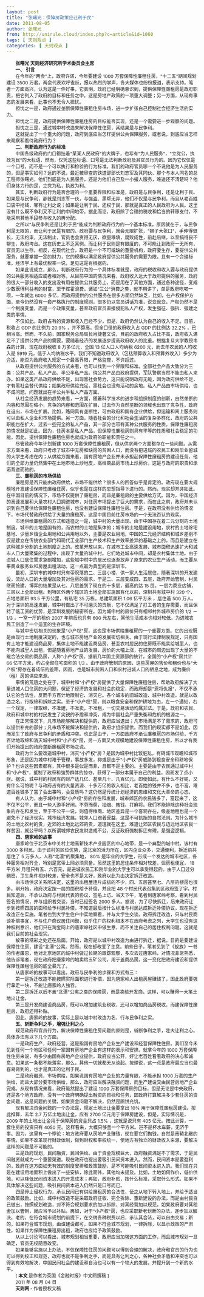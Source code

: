 ```yaml
---
layout: post
title: "张曙光：保障房政策应让利于民"
date: 2011-08-05
author: 张曙光
from: http://unirule.cloud/index.php?c=article&id=1060
tags: [ 天则观点 ]
categories: [ 天则观点 ]
---
```


<div class="article">
 <div class="body-text">
  <div style="text-indent:18.05pt;">
   <b>
    <span ;times="" new="" roman''="" style="font-size:9.0pt;Times New Roman">
     张曙光
    </span>
   </b>
   <b>
    <span style="font-size:9.0pt">
    </span>
   </b>
   <b>
    <span ;times="" new="" roman''="" style="font-size:9.0pt;Times New Roman">
     天则经济研究所学术委员会主席
    </span>
   </b>
  </div>
  <div style="text-indent:18.05pt;">
   <b>
   </b>
  </div>
  <div style="text-indent:18.05pt;">
   <b>
    <span ;times="" new="" roman''="" style="font-size:9.0pt;Times New Roman">
     一、
    </span>
   </b>
   <b>
    <span style="font-size:9.0pt">
    </span>
   </b>
   <b>
    <span ;times="" new="" roman''="" style="font-size:9.0pt;Times New Roman">
     引言
    </span>
   </b>
  </div>
  <div style="text-indent:18.05pt;">
   <b>
   </b>
  </div>
  <div style="text-indent:18.0pt;">
   <span ;times="" new="" roman''="" style="font-size:9.0pt;Times New Roman">
    在今年的"两会"上，政府许诺，今年要建设
   </span>
   <span style="font-size:9.0pt">
    1000
   </span>
   <span ;times="" new="" roman''="" style="font-size:9.0pt;Times New Roman">
    万套保障性廉租住房，"十二五"期间规划建设
   </span>
   <span style="font-size:9.0pt">
    3500
   </span>
   <span ;times="" new="" roman''="" style="font-size:9.0pt;Times New Roman">
    万套。两会代表欢呼雀跃，报以热烈的掌声，各大媒体也纷纷报道，表示支持。笔者一方面高兴，认为这是一件好事。它表明，政府已经明确意识到，提供保障性廉租房是政府职责，把它列入了政府的目标和任务之中。这是房地产政策的一项重大调整；另一方面，从现有事态的发展来看，此事也不无令人担忧。
   </span>
  </div>
  <div style="text-indent:18.05pt;">
   <b>
   </b>
  </div>
  <div style="text-indent:18.0pt;">
   <span ;times="" new="" roman''="" style="font-size:9.0pt;Times New Roman">
    担忧之一是，政府通过垄断保障性廉租住房市场，进一步扩张自己控制社会经济生活的实力。
   </span>
  </div>
  <div style="text-indent:18.05pt;">
   <b>
   </b>
  </div>
  <div style="text-indent:18.0pt;">
   <span ;times="" new="" roman''="" style="font-size:9.0pt;Times New Roman">
    担忧之二是，政府提供保障性廉租住房的目标能否实现，还是一个需要进一步观察的问题。
   </span>
  </div>
  <div style="text-indent:18.05pt;">
   <b>
   </b>
  </div>
  <div style="text-indent:18.0pt;">
   <span ;times="" new="" roman''="" style="font-size:9.0pt;Times New Roman">
    担忧之三是，通过城中村改造来解决保障性住房，其结果是与民争利。
   </span>
  </div>
  <div style="text-indent:18.05pt;">
   <b>
   </b>
  </div>
  <div style="text-indent:18.0pt;">
   <span ;times="" new="" roman''="" style="font-size:9.0pt;Times New Roman">
    这就提出了一个重大的问题，政府到底应当怎样提供公共保障服务，或者说，到底应当怎样来观察和看待政府行为？
   </span>
  </div>
  <div style="text-indent:18.05pt;">
   <b>
   </b>
  </div>
  <div style="text-indent:18.05pt;">
   <b>
    <span ;times="" new="" roman''="" style="font-size:9.0pt;Times New Roman">
     二、判断政府行为的标准
    </span>
   </b>
  </div>
  <div style="text-indent:18.05pt;">
   <b>
   </b>
  </div>
  <div style="text-indent:18.0pt;">
   <span ;times="" new="" roman''="" style="font-size:9.0pt;Times New Roman">
    中国各级政府的门口都挂着"某某人民政府"的大牌子，也写有"为人民服务"，"立党公，执政为民"的大标语，然而，仅凭这些标语、口号是无法判断政府及其官员行为的。因为它仅仅是一个口号，而不是一个可以执行和检验的行为标准。我们的政府官员哪一个不说他是为人民服务的，但是事实如何？远的不说，最近被审查的铁道部部长刘志军及其同伙、那个与本人同名的总工程师张曙光，他们到底是为人民服务，还是为他们自己及一小撮人服务，难道还不清楚吗？他们身体力行的是，立党为私，执政为利。
   </span>
  </div>
  <div style="text-indent:18.05pt;">
   <b>
   </b>
  </div>
  <div style="text-indent:18.0pt;">
   <span ;times="" new="" roman''="" style="font-size:9.0pt;Times New Roman">
    其实，判断政府行为是否合理的一个重要界限和标准是，政府是与民争利，还是让利于民。如果是与民争利，那就是刘志军一伙，与强盗、黑帮无异，他们不仅是与民争利，而且从老百姓口袋中抢钱，哪有让利之说；如果是让利于民，还权于民，那就是真正的人民政府为人民。这里没有什么既不争利又不让利的中间地带。据此而论，政府除了合理的税收和恰当的转移支付，不能采用其他手段参与收入的再分配。
   </span>
  </div>
  <div style="text-indent:18.05pt;">
   <b>
   </b>
  </div>
  <div style="text-indent:18.0pt;">
   <span ;times="" new="" roman''="" style="font-size:9.0pt;Times New Roman">
    之所以"与民争利还是让利于民"能成为判断政府行为的一个基本标准，原因就在于，与民争利是无限的，而让利于民是有限的。政府要与民争利，就会无限扩张，"狮子大张口"，手伸得很长，无法约束，无法制止，官员也会贪得无厌，欲壑难填，腐败成性，前赴后继，以至搞得民不聊生，政府垮台。这在历史上不乏其例。而让利于民则是有限度的，不可能让到政府一无所有，官员无以生存。相反，在现代社会，政府是一个不可或缺的重要机构，政府要生存，要提供公共服务，就要掌握一定的财力，它的规模以满足政府提供公共服务的需要为限，且有一个合理标准，经济学上有最优税率一说。足见这是有根据的。
   </span>
  </div>
  <div style="text-indent:18.05pt;">
   <b>
   </b>
  </div>
  <div style="text-indent:18.0pt;">
   <span ;times="" new="" roman''="" style="font-size:9.0pt;Times New Roman">
    如果此说成立，那么，判断政府行为的一个具体标准就是，政府的税收和收入要与政府提供的公共服务相适应或者相对等。从目前中国的情况来看，政府收入远大于政府提供的服务，政府的很大一部分收入的支出没有用在提供公共服务上，而是用在了其他方面，通过各种途径，变成少数既得利益者的财富，至于挥霍浪费，诸如"三公"消费之类，就不用讲了，单是政府吃喝一项，一年就达
   </span>
   <span style="font-size:9.0pt">
    6000
   </span>
   <span ;times="" new="" roman''="" style="font-size:9.0pt;Times New Roman">
    多亿，而政府提供的公共服务在很多方面仍然缺乏，比如，在产权保护方面，至今仍然没有一套严格执行的制度规则，很多仍以官员讲话为准，说变就变，产权仍然不是一个制度变量，而是一个政策变量，甚至政府官员直接侵犯私人产权，发生强征、强拆、强建之类的事情。
   </span>
  </div>
  <div style="text-indent:18.05pt;">
   <b>
   </b>
  </div>
  <div style="text-indent:18.0pt;">
   <span ;times="" new="" roman''="" style="font-size:9.0pt;Times New Roman">
    不仅如此。政府占有的资源和收入已经不少，但是，政府仍然认为自己的收入不足。目前，税收占
   </span>
   <span style="font-size:9.0pt">
    GDP
   </span>
   <span ;times="" new="" roman''="" style="font-size:9.0pt;Times New Roman">
    的比例为
   </span>
   <span style="font-size:9.0pt">
    20.9%
   </span>
   <span ;times="" new="" roman''="" style="font-size:9.0pt;Times New Roman">
    ，并不算高，但全口径的政府收入占
   </span>
   <span style="font-size:9.0pt">
    GDP
   </span>
   <span ;times="" new="" roman''="" style="font-size:9.0pt;Times New Roman">
    的比例达
   </span>
   <span style="font-size:9.0pt">
    32.2%
   </span>
   <span ;times="" new="" roman''="" style="font-size:9.0pt;Times New Roman">
    ，已相当高。然而，不久前，国家税务总局局长肖捷著文说，目前的政府收入占比不高，政府收入满足不了提供公共产品的需要，要随着经济的发展逐步提高政府收入的比重。根据复旦大学教授韦森的计算，现在政府税收
   </span>
   <span style="font-size:9.0pt">
    8
   </span>
   <span ;times="" new="" roman''="" style="font-size:9.0pt;Times New Roman">
    万多亿元，全国
   </span>
   <span style="font-size:9.0pt">
    13
   </span>
   <span ;times="" new="" roman''="" style="font-size:9.0pt;Times New Roman">
    亿人口人均纳税
   </span>
   <span style="font-size:9.0pt">
    6200
   </span>
   <span ;times="" new="" roman''="" style="font-size:9.0pt;Times New Roman">
    元，而去年农民的人均收入是
   </span>
   <span style="font-size:9.0pt">
    5919
   </span>
   <span ;times="" new="" roman''="" style="font-size:9.0pt;Times New Roman">
    元，低于人均纳税水平。我们不知道政府收入（包括预算收入和预算外收入）多少为合适，能否为政府收入规定一个最高界限，严格监督，不许超过。
   </span>
  </div>
  <div style="text-indent:18.05pt;">
   <b>
   </b>
  </div>
  <div style="text-indent:18.0pt;">
   <span ;times="" new="" roman''="" style="font-size:9.0pt;Times New Roman">
    从政府提供公共服务的方式来看，也可以找到一个界限和标准。全部社会产品大致分为三类：公共产品、私人产品、半公半私产品。纯公共产品由政府提供，军队警察当然不能由私人来办。如果这类产品政府供给不足，出现黑社会势力，这只能说明政府无能，因为政府供给不足，才有黑社会替代供给；如果政府供给充足，黑社会也没有活动的余地。私人产品由市场供给，也不成问题。问题就出在半公共半私人产品方面。
   </span>
  </div>
  <div style="text-indent:18.05pt;">
   <b>
   </b>
  </div>
  <div style="text-indent:18.0pt;">
   <span ;times="" new="" roman''="" style="font-size:9.0pt;Times New Roman">
    从社会经济发展的趋势来看，一方面，随着科学技术的进步和组织制度的创新，自然垄断的内容和范围在缩小，竞争的内容和范围在扩展，过去作为自然垄断的领域也出现了竞争性，政府在退出，市场在扩展。比如，路网具有垄断性，可由政府和国有企业供给，但运输和网上服务则可以由私人企业和市场提供。另一方面，随着社会的分化和社会生活的复杂多样化，政府的公共职能也在扩大，过去一些完全的私人产品，其一部分也带有某种公共服务的性质。保障性廉租房的情况就是如此。因为，住房本是私人产品，但保障性廉租房则具有平等的性质和社会稳定的功能，因此，提供保障性廉租住房也就成为政府的职能和责任之一。
   </span>
  </div>
  <div style="text-indent:18.05pt;">
   <b>
   </b>
  </div>
  <div style="text-indent:18.0pt;">
   <span ;times="" new="" roman''="" style="font-size:9.0pt;Times New Roman">
    尽管政府今年计划新建
   </span>
   <span style="font-size:9.0pt">
    1000
   </span>
   <span ;times="" new="" roman''="" style="font-size:9.0pt;Times New Roman">
    万套保障性廉租房，但从供求两个方面都存在一些问题。从需求方面来看，政府只考虑了城市中无房和缺房的贫困人口，而没有把进城的农民工和刚毕业留城的大学生考虑在内；从供给方面来看，国有房地产企业并未承担起保障性廉租房的建设任务，他们的全部力量仍然集中在土地市场上炒地皮，高档商品房市场上炒房价。这是与政府的职责和承诺背道而驰的。
   </span>
  </div>
  <div style="text-indent:18.05pt;">
   <b>
   </b>
  </div>
  <div style="text-indent:18.05pt;">
   <b>
    <span ;times="" new="" roman''="" style="font-size:9.0pt;Times New Roman">
     三、廉租房的市场供给
    </span>
   </b>
  </div>
  <div style="text-indent:18.05pt;">
   <b>
   </b>
  </div>
  <div style="text-indent:18.0pt;">
   <span ;times="" new="" roman''="" style="font-size:9.0pt;Times New Roman">
    廉租房是否只能由政府供给，市场不能供给？很多人的回答似乎是肯定的。政府现在要大规模地开发建设保障性廉租住房，似乎也是在这样的思想指导下进行的。然而，现实却并非如此。在中国目前的情况下，市场不仅提供了廉租房，而且是廉租房的主要供给方式。因为，中国经济的高速发展和大量农村人口拥进城市，对住房市场提出了巨大的需求，而在此之前，政府并未认识到自己要供给保障性廉租住房，也没有建设保障性廉租住房。于是，在政府没有供给的情况下，市场代替政府供给了大量的廉租房。这是中国目前住房市场的一个无法否认的现实。
   </span>
  </div>
  <div style="text-indent:18.05pt;">
   <b>
   </b>
  </div>
  <div style="text-indent:18.0pt;">
   <span ;times="" new="" roman''="" style="font-size:9.0pt;Times New Roman">
    市场供给廉租房的方式和途径之一是，城中村的大量出现。由于中国存在着二元分割的土地制度，城市的土地是国有的，而农村的土地是集体的；城市的土地是建设用地，农村的土地除宅基地、少量乡镇企业用地和公共用地以外，主要是农业用地。中国的二元经济结构和城乡差别不仅是建立在传统农业部门和现代工业部门生产技术和生产效率差异的基础之上的，而且是建立在这种城乡分割的土地制度之上的。改革开放以来，在城市工业高速发展、城市面积迅速扩大和城市人口大量聚集的过程中，出现了大量的城中村。它们地处城市中间，却是农村集体土地。由于进城人口居住需求急剧增加，这些城中村中的居民也逐渐放弃了原来的农业生产活动，而主要从事商业服务业和房屋出租活动。这一点最为典型的是深圳市。
   </span>
  </div>
  <div style="text-indent:18.05pt;">
   <b>
   </b>
  </div>
  <div style="text-indent:18.0pt;">
   <span ;times="" new="" roman''="" style="font-size:9.0pt;Times New Roman">
    最初，深圳市的城中村只有带院落的二、三层小楼，供一家人生活居住，随着深圳的开发建设，流动人口的大量增加及其对住房的需求，于是二、三层变成四、五层，政府开始管制，村民继而抢建，博弈的结果是从七、八层盖到了现在的十多层，最高的达
   </span>
   <span style="font-size:9.0pt">
    15
   </span>
   <span ;times="" new="" roman''="" style="font-size:9.0pt;Times New Roman">
    层。一层为商业店铺，三层以上全部出租。到特区外两个辖区的土地全部实施国有化以前，深圳共有城中村
   </span>
   <span style="font-size:9.0pt">
    320
   </span>
   <span ;times="" new="" roman''="" style="font-size:9.0pt;Times New Roman">
    个，占地总面积
   </span>
   <span style="font-size:9.0pt">
    93.5
   </span>
   <span ;times="" new="" roman''="" style="font-size:9.0pt;Times New Roman">
    平方公里，有私宅
   </span>
   <span style="font-size:9.0pt">
    35
   </span>
   <span ;times="" new="" roman''="" style="font-size:9.0pt;Times New Roman">
    万栋，总建筑面积
   </span>
   <span style="font-size:9.0pt">
    1.06
    <span ;times="" new="" roman''="" style="Times New Roman">
     亿平方米
    </span>
    <span ;times="" new="" roman''="" style="Times New Roman">
     ，居住着
    </span>
    500
   </span>
   <span ;times="" new="" roman''="" style="font-size:9.0pt;Times New Roman">
    万人。对于深圳的高速发展，城中村做出了不可磨灭的贡献，它不仅满足了打工者的生存需要，而且保持了低工资的优势，是深圳发展的秘密所在。因为城中村的房价只有相邻村外城市房价的
   </span>
   <span style="font-size:9.0pt">
    1/2
   </span>
   <span ;times="" new="" roman''="" style="font-size:9.0pt;Times New Roman">
    －
   </span>
   <span style="font-size:9.0pt">
    1/3
   </span>
   <span ;times="" new="" roman''="" style="font-size:9.0pt;Times New Roman">
    ，一室一厅的租价
   </span>
   <span style="font-size:9.0pt">
    2007
   </span>
   <span ;times="" new="" roman''="" style="font-size:9.0pt;Times New Roman">
    年前后也只有
   </span>
   <span style="font-size:9.0pt">
    600
   </span>
   <span ;times="" new="" roman''="" style="font-size:9.0pt;Times New Roman">
    元左右，其他生活成本也相对较低，为进城农民工创造了一个适宜的生存环境。
   </span>
  </div>
  <div style="text-indent:18.05pt;">
   <b>
   </b>
  </div>
  <div style="text-indent:18.0pt;">
   <span ;times="" new="" roman''="" style="font-size:9.0pt;Times New Roman">
    与城中密切相关的现象是"小产权"房，这也是市场供给廉租房的一个重要方面。它的出现既是由现行土地制度决定的，也与城市房地产业的发展密切相关。由于现行法律制度规定，只有国有土地才能建设商品房，集体土地不能建设商品房，甚至农村居民的住房既不能卖给城里人，也不能向城里人出租，但是随着房地产业的发展，房价的大幅上涨，在城市的周边出现了大量的不能合法交易的商品房，人称"小产权"房。据前几年国土资源部的统计，全国的"小产权"房共计
   </span>
   <span style="font-size:9.0pt">
    66
   </span>
   <span ;times="" new="" roman''="" style="font-size:9.0pt;Times New Roman">
    亿平方米，约占全部住宅面积的
   </span>
   <span style="font-size:9.0pt">
    1/3
   </span>
   <span ;times="" new="" roman''="" style="font-size:9.0pt;Times New Roman">
    。由于政府管制的原因，这些房屋的售价和租价也与"大产权"房存在着成倍的差距。因而，也是城市贫困人口和农村进城人口的栖息之地，成为廉价（租）房的供应来源。
   </span>
  </div>
  <div style="text-indent:18.05pt;">
   <b>
   </b>
  </div>
  <div style="text-indent:18.0pt;">
   <span ;times="" new="" roman''="" style="font-size:9.0pt;Times New Roman">
    事情的荒唐之处在于，城中村和"小产权"房提供了大量保障性廉租住房，帮助政府解决了大量进城人口住房的大问题，保证了经济的发展和社会的稳定，而政府却是"恩将仇报"，不仅不承认它的合法性，反而千方百计地限制它、消灭它。各个城市的旧城改造、城中村改造，就是以改造之名，行取缔和拆除之实。至于"小产权"房，则以粮食安全和保护耕地为由，左一个通知，右一个规定，一律取缔，不准建，不准卖，不准租，一切交易活动均属非法。于是，政府和农民、政府和城中村的村民发生了尖锐的矛盾和冲突，成为中国社会严重失衡和危机的根源之一。
   </span>
  </div>
  <div style="text-indent:18.05pt;">
   <b>
   </b>
  </div>
  <div style="text-indent:18.0pt;">
   <span ;times="" new="" roman''="" style="font-size:9.0pt;Times New Roman">
    在正常情况下，凡市场能够解决和提供的，政府应当退出；凡市场满足不了需求的，政府可以提供补充的部分；凡市场不能解决和提供的，政府才组织提供。而我们的现实却不是如此，因而发生了政府与民争利的矛盾和冲突。也正是由于，一方面政府不承认廉租房的市场供给，千方百计地取缔和消灭城中村和"小产权"房，另一方面又大规模地建设保障性廉租住房，所以才有我们开始提出的政府垄断廉租房市场之说。
   </span>
  </div>
  <div style="text-indent:18.05pt;">
   <b>
   </b>
  </div>
  <div style="text-indent:18.0pt;">
   <span ;times="" new="" roman''="" style="font-size:9.0pt;Times New Roman">
    政府为什么要改造城中村，消灭"小产权"房？是因为城中村比较脏乱，有碍城市观瞻和城市形象，还是因为城中村难于管理，事故多发，抑或是由于"小产权"房威胁到粮食安全和耕地保护？也许这些因素都有，其中很多是似是而非，且都不是主要的。主要是由于农民通过城中村和"小产权"，抵制了政府和强势群体的掠夺，获得了一部分本属于自己的利益，因而发了点小财。据说，城中村的村民有的财产达几亿、甚至几十、几百亿元。即使如此，有什么不好呢，又有什么可怕呢？与政府占有的大量资源、十多万亿的收入相比，老百姓的钱并不多，也不富，难道百姓钱多了富了会出事吗，会变质吗？这仍然是传统计划经济的思维和文化大革命的心态。
   </span>
  </div>
  <div style="text-indent:18.05pt;">
   <b>
   </b>
  </div>
  <div style="text-indent:18.0pt;">
   <span ;times="" new="" roman''="" style="font-size:9.0pt;Times New Roman">
    有人认为，由于城中村和"小产权"房的存在和发展，城市郊区的农民钱多了，富起来了，这不仅不公平，而且一些人游手好闲，不劳而获，抽烟、赌钱、打麻将。我们不能排除这种社会现象的存在和发生，至于不公平一说，则值得榷商。地区差异是一个客观存在，级差地租也是一个避免不了经济现实。城市经济发展，城郊人口跟着受益，这是不可抗拒的自然法则。为什么城市的土地比农村的贵，近郊的土地比远郊的贵，道理就在这里。难道让郊区农民与边远地区农民一样贫困，就公平吗？以所谓城郊农民发财造成不公，反证政府强制拆迁有理，是强盗逻辑。
   </span>
  </div>
  <div style="text-indent:18.05pt;">
   <b>
   </b>
  </div>
  <div style="text-indent:18.05pt;">
   <b>
    <span ;times="" new="" roman''="" style="font-size:9.0pt;Times New Roman">
     四、唐家岭的故事
    </span>
   </b>
  </div>
  <div style="text-indent:18.05pt;">
   <b>
   </b>
  </div>
  <div style="text-indent:18.0pt;">
   <span ;times="" new="" roman''="" style="font-size:9.0pt;Times New Roman">
    唐家岭位于北京市中关村上地高新技术产业园区的中心地带，是一个典型的城中村。该村有
   </span>
   <span style="font-size:9.0pt">
    3000
   </span>
   <span ;times="" new="" roman''="" style="font-size:9.0pt;Times New Roman">
    多村民，由于该村的区位优势，是北京的活力所在，区内企业众多，交通便利，拆迁前共居住了
   </span>
   <span style="font-size:9.0pt">
    5
   </span>
   <span ;times="" new="" roman''="" style="font-size:9.0pt;Times New Roman">
    万多人，人称"北漂"的聚集地，
   </span>
   <span style="font-size:
9.0pt">
    80%
   </span>
   <span ;times="" new="" roman''="" style="font-size:9.0pt;Times New Roman">
    是毕业的大学生，形成一个发达的城市社区，各种服务相对齐全，特别是宽带上网必须具备。虽然这里的居住条件相对较差，但房租便宜，
   </span>
   <span style="font-size:9.0pt">
    18
   </span>
   <span ;times="" new="" roman''="" style="font-size:9.0pt;Times New Roman">
    平方米
   </span>
   <span ;times="" new="" roman''="" style="font-size:9.0pt;Times New Roman">
    月租只有五、六百元，是进城农民工和刚毕业的大学生可以承受得起的。由于人口过分稠密，卫生条件相对较差，安全也不是太好，政府以此为由决定拆迁改造。
   </span>
  </div>
  <div style="text-indent:18.05pt;">
   <b>
   </b>
  </div>
  <div style="text-indent:18.0pt;">
   <span ;times="" new="" roman''="" style="font-size:9.0pt;Times New Roman">
    由市场供求关系所决定，这里的出租屋连片成排的不少，四、五层甚至七、八层的楼房也很多。刚开始，政府决定按一层的面积给予补偿，并且把
   </span>
   <span style="font-size:9.0pt">
    48
   </span>
   <span ;times="" new="" roman''="" style="font-size:9.0pt;Times New Roman">
    个村民代表召集到区政府签了字。村民知道后，不承认政府与村民代表的协议，签名上访。当天下午，笔者到唐家岭考察，看到村民签名的情况，并与组织者交谈，当时已经签名
   </span>
   <span style="font-size:9.0pt">
    2000
   </span>
   <span ;times="" new="" roman''="" style="font-size:9.0pt;Times New Roman">
    多人。据说，为了尽快拆迁，后来政府让步到按照四层的面积给予村民补偿，不知道最后按什么标准与村民达成拆迁补偿协议，现在拆迁改造正在实施。笔者也到大学生住户中实地察看，并与大学生交谈。政府拆迁改造，只与村民商谈补偿事宜，不与住户商议居住问题，似乎住户的权利根本不在政府考虑之列，大学生也没有这种权利意识，他们只在淘宝网上的唐家岭社区中做生意，而不关注自己的居住权利问题。这就是我们目前的社会现实。
   </span>
  </div>
  <div style="text-indent:18.05pt;">
   <b>
   </b>
  </div>
  <div style="text-indent:18.0pt;">
   <span ;times="" new="" roman''="" style="font-size:9.0pt;Times New Roman">
    故事的精彩之处还在后面。开始，政府是以城中村改造为由进行拆迁，据说，目的是要建设保障性住房，建设"北漂"公寓。然而，现在却改变了主意。前些日子，笔者见到了《蚁族》一书的作者廉思，他对北京地区的城中村做过长期的跟踪观察，多次去过唐家岭，对情况非常熟悉，他告诉笔者，现在政府把唐家岭的地卖给五矿公司，用于盖商品房。这一变化把政府建设和提供保障性廉租住房的底全暴光了。
   </span>
  </div>
  <div style="text-indent:18.05pt;">
   <b>
   </b>
  </div>
  <div style="text-indent:18.0pt;">
   <span ;times="" new="" roman''="" style="font-size:9.0pt;Times New Roman">
    从唐家岭的故事可以看出，政府与民争利的步骤和方式有三：
   </span>
  </div>
  <div style="text-indent:18.05pt;">
   <b>
   </b>
  </div>
  <div style="text-indent:18.0pt;">
   <span ;times="" new="" roman''="" style="font-size:9.0pt;Times New Roman">
    第一是拆迁改造不能按照实际面积进行补偿，因为唐家岭人出租房屋赚钱了，因此政府要强行拿走一块，不能让唐家岭人独吞。
   </span>
  </div>
  <div style="text-indent:18.05pt;">
   <b>
   </b>
  </div>
  <div style="text-indent:18.0pt;">
   <span ;times="" new="" roman''="" style="font-size:9.0pt;Times New Roman">
    第二是拆迁以后不盖"北漂"公寓之类的保障房，而是卖给开发商，这样，可以赚得一大笔土地出让金。
   </span>
  </div>
  <div style="text-indent:18.05pt;">
   <b>
   </b>
  </div>
  <div style="text-indent:18.0pt;">
   <span ;times="" new="" roman''="" style="font-size:9.0pt;Times New Roman">
    第三是开发商建设商品房，既可以增加建筑业税收，还可以增加商品房税收，而建保障性廉租房，政府还得补贴。
   </span>
  </div>
  <div style="text-indent:18.05pt;">
   <b>
   </b>
  </div>
  <div style="text-indent:18.0pt;">
   <span ;times="" new="" roman''="" style="font-size:9.0pt;Times New Roman">
    因此，唐家岭的故事，实际上是以城中村改造为名，行与民争利之实。
   </span>
  </div>
  <div style="text-indent:18.05pt;">
   <b>
   </b>
  </div>
  <div style="text-indent:18.05pt;">
   <b>
    <span ;times="" new="" roman''="" style="font-size:9.0pt;Times New Roman">
     五、斩断争利之手，增强让利之心
    </span>
   </b>
  </div>
  <div style="text-indent:18.05pt;">
   <b>
   </b>
  </div>
  <div style="text-indent:18.0pt;">
   <span ;times="" new="" roman''="" style="font-size:9.0pt;Times New Roman">
    规范政府和官员行为，解决保障性廉租住房问题的原则是，斩断争利之手，壮大让利之心。具体办法有以下几个方面。
   </span>
  </div>
  <div style="text-indent:18.05pt;">
   <b>
   </b>
  </div>
  <div style="text-indent:18.0pt;">
   <span ;times="" new="" roman''="" style="font-size:9.0pt;Times New Roman">
    一是政府生产，政府经营。这是指国有房地产企业生产建设和经营保障性住房。我们至今未见到任何一个地区和任何一家国有房地产企业有这样的表示和安排。就拿今年的
   </span>
   <span style="font-size:9.0pt">
    1000
   </span>
   <span ;times="" new="" roman''="" style="font-size:9.0pt;Times New Roman">
    万套保障性住房来说，有多少由国有房地产企业提供，政府应当公开，好让老百姓看看政府的决心和诚意。如果这一条都不能落实，那么，其他一切就都无从谈起。按理说，这一点是政府最应当也最容易做到的，也才是真正的让利于民。
   </span>
  </div>
  <div style="text-indent:18.05pt;">
   <b>
   </b>
  </div>
  <div style="text-indent:18.0pt;">
   <span ;times="" new="" roman''="" style="font-size:9.0pt;Times New Roman">
    二是政府融资，市场供给。如果说国有房地产企业的力量有限，不能承担
   </span>
   <span style="font-size:9.0pt">
    1000
   </span>
   <span ;times="" new="" roman''="" style="font-size:9.0pt;Times New Roman">
    万套的生产供给，而且大部分要市场供给，那么，政府应当解决融资问题，而生产建设交由民营房地产企业完成。从现有情况来看，政府虽然提出了建设
   </span>
   <span style="font-size:9.0pt">
    1000
   </span>
   <span ;times="" new="" roman''="" style="font-size:9.0pt;Times New Roman">
    万套保障房的目标，但是无论是中央政府，还是各个地方政府，没有一个政府明确提出融资的目标和任务，即政府打算解决多少套住房的资金问题，这是问题的关键。如果资金问题不解决，仍然是画饼充饥。
   </span>
  </div>
  <div style="text-indent:18.05pt;">
   <b>
   </b>
  </div>
  <div style="text-indent:18.0pt;">
   <span ;times="" new="" roman''="" style="font-size:9.0pt;Times New Roman">
    现有解决资金问题的一个办法是，规定土地出让金要拿出
   </span>
   <span style="font-size:9.0pt">
    10%
   </span>
   <span ;times="" new="" roman''="" style="font-size:9.0pt;Times New Roman">
    用于保障性廉租房建设。按此推算，去年
   </span>
   <span style="font-size:
9.0pt">
    2.7
   </span>
   <span ;times="" new="" roman''="" style="font-size:9.0pt;Times New Roman">
    万亿土地出让金，应有
   </span>
   <span style="font-size:9.0pt">
    2700
   </span>
   <span ;times="" new="" roman''="" style="font-size:9.0pt;Times New Roman">
    亿元用于保障房建设，但是，实际情况是，
   </span>
   <span style="font-size:
9.0pt">
    2009
   </span>
   <span ;times="" new="" roman''="" style="font-size:9.0pt;Times New Roman">
    年的土地出让金用于保障房的资金只占
   </span>
   <span style="font-size:9.0pt">
    1.5%
   </span>
   <span ;times="" new="" roman''="" style="font-size:9.0pt;Times New Roman">
    ，这就是说只有
   </span>
   <span style="font-size:9.0pt">
    405
   </span>
   <span ;times="" new="" roman''="" style="font-size:9.0pt;Times New Roman">
    亿元。按此计算，一套住房的投资只有
   </span>
   <span style="font-size:9.0pt">
    4050
   </span>
   <span ;times="" new="" roman''="" style="font-size:9.0pt;Times New Roman">
    元。这样看来，大概只够盖一个平方米。岂不是杯水车薪，无济于事。因为，这里有一个悖论：地方政府要从房地产业赚钱，现在要它们掏钱，自然是南辕北辙的事情。如果不改革现行财政体制，做到财权和事权统一，使地方有独立的财政收入来源，要解决这样的问题是不可能的。
   </span>
  </div>
  <div style="text-indent:18.05pt;">
   <b>
   </b>
  </div>
  <div style="text-indent:18.0pt;">
   <span ;times="" new="" roman''="" style="font-size:9.0pt;Times New Roman">
    三是政府规划，民间融资，民间供给。由于资金规模巨大，政府融资满足不了需求，于是民间融资就成为一个重要渠道。现在政府也提出要吸引民间资本进入。然而，民间资本是要盈利的，政府在这方面如无有效的制度安排和政策鼓励，是不可能吸引民间资本进入的。我们现在只是在建设用地面积上做出了一些安排，除此而外，其他均未提及。比如，土地如何作价，低价供地，可以降低民间资本进入的开发成本；再如，政府补贴，按什么标准，采取什么形式。如果不具体解决这些问题，吸引民间资本进入仍然只是口号而已。
   </span>
  </div>
  <div style="text-indent:18.05pt;">
   <b>
   </b>
  </div>
  <div style="text-indent:18.0pt;">
   <span ;times="" new="" roman''="" style="font-size:9.0pt;Times New Roman">
    四是停止侵权行为，承认民间已有供给廉租房的合法性，使之从地下转入地上，并给予适当的政策鼓励。比如，城中村改造不是采取政府征收、完全拆除、重新建设的办法，而是由村民自己做出，按照规划改造，对不符合规划要求的加以拆除，对其经营加以规范，如果政府要对其租金加以管制，就应当予以补贴。再如，对于"小产权"房，也应采取新老划断的办法，逐步加以解决。老的，在符合城市规划的前提下，在交纳各种税费以后，承认其合法，可以自由交易；新的，如果符合城市规划，由谁建设都可，如果不符合城市规划，一律拆除，以显示政策的严肃性。如果作为保障性廉租房出租，政府也应给予政策鼓励。
   </span>
  </div>
  <div style="text-indent:18.05pt;">
   <b>
   </b>
  </div>
  <div style="text-indent:18.0pt;">
   <span ;times="" new="" roman''="" style="font-size:9.0pt;Times New Roman">
    从以上讨论可以看出，城市规划相当重要，政府应当加强这方面的工作，而且城市规划一旦确定，官员无权随意改变。
   </span>
  </div>
  <div style="text-indent:18.05pt;">
   <b>
   </b>
  </div>
  <div style="text-indent:18.0pt;">
   <span ;times="" new="" roman''="" style="font-size:9.0pt;Times New Roman">
    如果能够实施以上办法，不仅保障性住房的问题可以得到合理的解决，政府和官员的行为也可以得到校正和规范，政府也就不是争利之手，而是具有让利之心，各种社会矛盾和冲突也可以得到有效地解决，中国民间社会的建设和自治也可以有一个较大的发展，并提升到一个新的水平。
   </span>
  </div>
  <div style="text-indent:18.05pt;">
   <b>
   </b>
  </div>
  <div style="text-indent:18.0pt;">
   <span style="font-size:9.0pt">
    [
   </span>
   <b>
    <span ;times="" new="" roman''="" style="font-size:9.0pt;Times New Roman">
     本文
    </span>
   </b>
   <span ;times="" new="" roman''="" style="font-size:
9.0pt;Times New Roman">
    是作者为英国《金融时报》中文网撰稿
   </span>
   <span style="font-size:
9.0pt">
    ]
   </span>
  </div>
  <div style="text-indent:18.05pt;">
   <b>
   </b>
  </div>
  <div style="text-indent:18.0pt;">
   <span style="font-size:9.0pt">
    2011
   </span>
   <span ;times="" new="" roman''="" style="font-size:9.0pt;Times New Roman">
    年
   </span>
   <span style="font-size:9.0pt">
    08
   </span>
   <span ;times="" new="" roman''="" style="font-size:9.0pt;Times New Roman">
    月
   </span>
   <span style="font-size:9.0pt">
    04
   </span>
   <span ;times="" new="" roman''="" style="font-size:9.0pt;Times New Roman">
    日
   </span>
  </div>
  <div style="text-indent:18.05pt;">
   <b>
   </b>
  </div>
  <div style="text-indent:18.05pt;">
   <b>
    <span ;times="" new="" roman''="" style="font-size:9.0pt;Times New Roman">
     天则网
    </span>
   </b>
   <b>
    <span style="font-size:9.0pt">
     -
    </span>
   </b>
   <span ;times="" new="" roman''="" style="font-size:9.0pt;Times New Roman">
    作者授权文稿
   </span>
  </div>
  <div style="text-indent:18.05pt;">
   <b>
   </b>
  </div>
  <div style="text-indent:18.05pt;">
   <b>
   </b>
  </div>
  <div style="text-indent:18.05pt;">
   <b>
   </b>
  </div>
  <p align="left">
  </p>
 </div>
</div>

